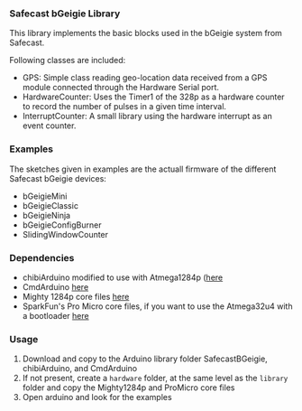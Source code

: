 ### Safecast bGeigie Library

This library implements the basic blocks used in the bGeigie system from Safecast.

Following classes are included:

* GPS: Simple class reading geo-location data received from a GPS module connected through the Hardware Serial port.
* HardwareCounter: Uses the Timer1 of the 328p as a hardware counter to record the number of pulses in a given time interval.
* InterruptCounter: A small library using the hardware interrupt as an event counter.

### Examples

The sketches given in examples are the actuall firmware of the different Safecast bGeigie devices:

* bGeigieMini
* bGeigieClassic
* bGeigieNinja
* bGeigieConfigBurner
* SlidingWindowCounter

### Dependencies

* chibiArduino modified to use with Atmega1284p ([here](https://github.com/fakufaku/chibiArduino)
* CmdArduino [here](https://github.com/fakufaku/CmdArduino)
* Mighty 1284p core files [here](https://github.com/fakufaku/mighty-1284p)
* SparkFun's Pro Micro core files, if you want to use the Atmega32u4 with a bootloader [here](http://dlnmh9ip6v2uc.cloudfront.net/datasheets/Dev/Arduino/Boards/ProMicro-Addon-190612.zip)

### Usage

1) Download and copy to the Arduino library folder SafecastBGeigie, chibiArduino, and CmdArduino
2) If not present, create a `hardware` folder, at the same level as the `library` folder and copy the Mighty1284p and ProMicro core files
3) Open arduino and look for the examples